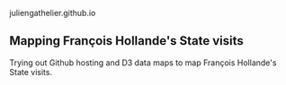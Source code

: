 juliengathelier.github.io


Mapping François Hollande's State visits
----------------------------------------

Trying out Github hosting and D3 data maps to map François Hollande's State visits. 



